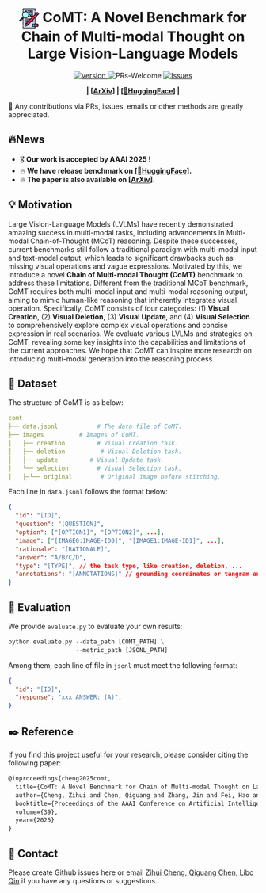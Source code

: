 <!--
 * @Author: Zihui Cheng
 * @Date: 2024-12-16 09:37:02
 * @LastEditors: Zihui Cheng
 * @LastEditTime: 2025-03-10 15:38:46
 * @Description: 
-->
<p align="center">
<h1 align="center"> <img src="imgs/title.png" alt="SVG Image" width="40px" style="vertical-align: middle;"> CoMT: A Novel Benchmark for Chain of Multi-modal Thought on Large Vision-Language Models</h1>
</p>
<p align="center">
  	<a href="https://img.shields.io/badge/version-v0.0.1-blue">
      <img alt="version" src="https://img.shields.io/badge/version-v0.0.1-blue?color=FF8000?color=009922" />
    </a>
    <a >
       <img alt="PRs-Welcome" src="https://img.shields.io/badge/PRs-Welcome-blue" />
  	</a>
   	<!-- <a href="https://github.com/czhhzc/CoMT/stargazers">
       <img alt="stars" src="https://img.shields.io/github/stars/czhhzc/CoMT" />
  	</a>
  	<a href="https://github.com/czhhzc/CoMT/network/members">
       <img alt="FORK" src="https://img.shields.io/github/forks/czhhzc/CoMT?color=FF8000" />
  	</a> -->
    <a href="https://github.com/czhhzc/CoMT/issues">
      <img alt="Issues" src="https://img.shields.io/github/issues/czhhzc/CoMT?color=0088ff"/>
    </a>
    <br />
</p>

<p align="center">
  	<b>
    | [<a href="https://arxiv.org/abs/2412.12932">ArXiv</a>] | [<a href="https://huggingface.co/datasets/czh-up/comt">🤗HuggingFace</a>] |
    </b>
    <br />
</p>

🌟 Any contributions via PRs, issues, emails or other methods are greatly appreciated.

## 🔥News
- 🎖️ **Our work is accepted by AAAI 2025 !**
- 🔥 **We have release benchmark on \[[🤗HuggingFace](https://huggingface.co/datasets/czh-up/comt)\].**
- 🔥 **The paper is also available on \[[ArXiv](https://arxiv.org/abs/2412.12932)\].**

## 💡 Motivation
Large Vision-Language Models (LVLMs) have recently demonstrated amazing success in multi-modal tasks, including advancements in Multi-modal Chain-of-Thought (MCoT) reasoning. Despite these successes, current benchmarks still follow a traditional paradigm with multi-modal input and text-modal output, which leads to significant drawbacks such as missing visual operations and vague expressions. Motivated by this, we introduce a novel **Chain of Multi-modal Thought (CoMT)** benchmark to address these limitations. Different from the traditional MCoT benchmark, CoMT requires both multi-modal input and multi-modal reasoning output, aiming to mimic human-like reasoning that inherently integrates visual operation. Specifically, CoMT consists of four categories: (1) **Visual Creation**, (2) **Visual Deletion**, (3) **Visual Update**, and (4) **Visual Selection** to comprehensively explore complex visual operations and concise expression in real scenarios. We evaluate various LVLMs and strategies on CoMT, revealing some key insights into the capabilities and limitations of the current approaches. We hope that CoMT can inspire more research on introducing multi-modal generation into the reasoning process.

## 🎯 Dataset
The structure of CoMT is as below:

```yaml
comt
├── data.jsonl           # The data file of CoMT.
├── images          # Images of CoMT.
│   ├── creation         # Visual Creation task.
│   ├── deletion          # Visual Deletion task.
│   ├── update         # Visual Update task.
│   └── selection        # Visual Selection task.
│   ├─└── original        # Original image before stitching.

```
Each line in `data.jsonl` follows the format below:
```json
{
  "id": "[ID]",
  "question": "[QUESTION]",
  "option": ["[OPTION1]", "[OPTION2]", ...],
  "image": ["[IMAGE0:IMAGE-ID0]", "[IMAGE1:IMAGE-ID1]", ...],
  "rationale": "[RATIONALE]",
  "answer": "A/B/C/D",
  "type": "[TYPE]", // the task type, like creation, deletion, ...
  "annotations": "[ANNOTATIONS]" // grounding coordinates or tangram annotations, etc
}
```

## 🚀 Evaluation
We provide `evaluate.py` to evaluate your own results:
```python
python evaluate.py --data_path [COMT_PATH] \
                   --metric_path [JSONL_PATH]
```
Among them, each line of file in `jsonl` must meet the following format:
```json
{
  "id": "[ID]",
  "response": "xxx ANSWER: (A)",
}
```

## ✒️ Reference
If you find this project useful for your research, please consider citing the following paper:

``` tex
@inproceedings{cheng2025comt,
  title={CoMT: A Novel Benchmark for Chain of Multi-modal Thought on Large Vision-Language Models},
  author={Cheng, Zihui and Chen, Qiguang and Zhang, Jin and Fei, Hao and Feng, Xiaocheng and Che, Wanxiang and Li, Min and Qin, Libo},
  booktitle={Proceedings of the AAAI Conference on Artificial Intelligence},
  volume={39},
  year={2025}
}
```

## 📲 Contact

Please create Github issues here or email [Zihui Cheng](mailto:upupczh@gmail.com), [Qiguang Chen](mailto:charleschen2333@gmail.com), [Libo Qin](mailto:lbqin@csu.edu.cn) if you have any questions or suggestions.
